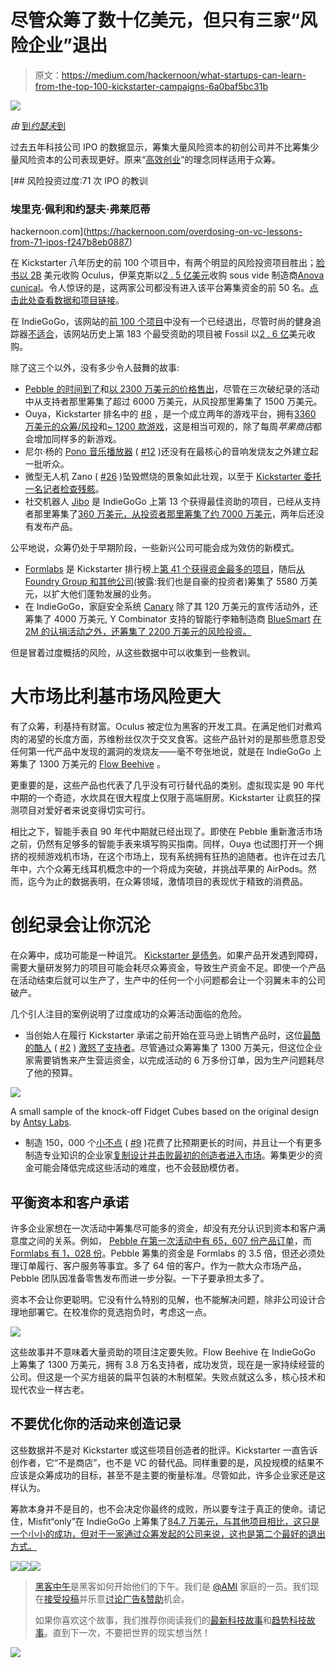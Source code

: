 # 尽管众筹了数十亿美元，但只有三家“风险企业”退出

> 原文：<https://medium.com/hackernoon/what-startups-can-learn-from-the-top-100-kickstarter-campaigns-6a0baf5bc31b>

![](img/3211580c275817e3150bb34342496146.png)

*由* [到*约瑟夫*到](https://twitter.com/josephflaherty)

过去五年科技公司 IPO 的数据显示，筹集大量风险资本的初创公司并不比筹集少量风险资本的公司表现更好。原来“[高效创业](https://techcrunch.com/2016/09/16/venture-capital-is-a-hell-of-a-drug/)”的理念同样适用于众筹。

[](https://hackernoon.com/overdosing-on-vc-lessons-from-71-ipos-f247b8eb0887) [## 风险投资过度:71 次 IPO 的教训

### 埃里克·佩利和约瑟夫·弗莱厄蒂

hackernoon.com](https://hackernoon.com/overdosing-on-vc-lessons-from-71-ipos-f247b8eb0887) 

在 Kickstarter 八年历史的前 100 个项目中，有两个明显的风险投资项目胜出；[脸书以 2B](https://techcrunch.com/2014/07/21/facebooks-acquisition-of-oculus-closes-now-official/) 美元收购 Oculus，伊莱克斯以[2 . 5 亿美元](https://techcrunch.com/2017/02/06/anova-electrolux/)收购 sous vide 制造商[Anova cunical](https://anovaculinary.com/)。令人惊讶的是，这两家公司都没有进入该平台筹集资金的前 50 名。[点击此处查看数据和项目链接](https://docs.google.com/spreadsheets/d/1sNYwQYN6WeP3ziWYXLXPzatTqT2f7AQulpc_BtdOd30/edit?usp=sharing)。

在 IndieGoGo，该网站的[前 100 个项目](https://www.indiegogo.com/explore/all?quick_filter=most_funded&location=everywhere&project_type=all&percent_funded=all&goal_type=all&more_options=false&status=all)中没有一个已经退出，尽管时尚的健身追踪器[不适合](https://misfit.com/)，该网站历史上第 183 个最受资助的项目被 Fossil 以[2 . 6 亿](https://techcrunch.com/2015/11/12/fossil-group-buys-health-tracking-wearable-startup-misfit-for-260m/)美元收购。

除了这三个以外，没有多少令人鼓舞的故事:

*   [Pebble 的时间到了](https://www.theguardian.com/technology/2016/dec/08/kickstarter-pebble-shut-down)和[以 2300 万美元的价格售出](https://techcrunch.com/2017/02/22/fitbit-pebble-acquisition/)，尽管在三次破纪录的活动中从支持者那里筹集了超过 6000 万美元，从风投那里筹集了 1500 万美元。
*   Ouya，Kickstarter 排名中的 [#8](https://www.kickstarter.com/projects/ouya/ouya-a-new-kind-of-video-game-console?ref=most_funded) ，是一个成立两年的游戏平台，拥有[3360 万美元的众筹/风投](https://www.crunchbase.com/organization/ouya#/entity)和[~ 1200 款游戏](https://www.ouya.tv/)，这是相当可观的，除了每周*苹果商店*都会增加同样多的新游戏。
*   尼尔·杨的 [Pono 音乐播放器](https://www.ponomusic.com/) ( [#12](https://www.kickstarter.com/projects/1003614822/ponomusic-where-your-soul-rediscovers-music?ref=most_funded) )还没有在最核心的音响发烧友之外建立起一批听众。
*   微型无人机 Zano ( [#26](https://www.kickstarter.com/projects/torquing/zano-autonomous-intelligent-swarming-nano-drone) )坠毁燃烧的景象如此壮观，以至于 [Kickstarter 委托一名记者检查残骸](/kickstarter/how-zano-raised-millions-on-kickstarter-and-left-backers-with-nearly-nothing-85c0abe4a6cb)。
*   社交机器人 [Jibo](https://www.jibo.com/) 是 IndieGoGo 上第 13 个获得最佳资助的项目，已经从支持者那里筹集了[360 万美元，从投资者那里筹集了约 7000 万美元](https://www.crunchbase.com/organization/jibo#/entity)，两年后还没有发布产品。

公平地说，众筹仍处于早期阶段，一些新兴公司可能会成为效仿的新模式。

*   [Formlabs](https://formlabs.com/) 是 Kickstarter 排行榜上[第 41 个获得资金最多的项目](https://www.kickstarter.com/projects/formlabs/form-1-an-affordable-professional-3d-printer)，随后[从 Foundry Group 和其他公司](https://www.crunchbase.com/organization/formlabs#/entity)(披露:我们也是自豪的投资者)筹集了 5580 万美元，以扩大他们蓬勃发展的业务。
*   在 IndieGoGo，家庭安全系统 [Canary](https://canary.is/) 除了其 120 万美元的宣传活动外，还筹集了 4000 万美元, Y Combinator 支持的智能行李箱制造商 [BlueSmart](https://www.bluesmart.com/) [在 2M 的认捐活动之外，还筹集了 2200 万美元的风险投资。](https://www.crunchbase.com/organization/bluesmart#/entity)

但是冒着过度概括的风险，从这些数据中可以收集到一些教训。

# 大市场比利基市场风险更大

有了众筹，利基持有财富。Oculus 被定位为黑客的开发工具。在满足他们对煮鸡肉的渴望的长度方面，苏维粉丝仅次于交叉食客。这些产品针对的是那些愿意忍受任何第一代产品中发现的漏洞的发烧友——毫不夸张地说，就是在 IndieGoGo 上筹集了 1300 万美元的 [Flow Beehive](https://www.honeyflow.com/) 。

更重要的是，这些产品也代表了几乎没有可行替代品的类别。虚拟现实是 90 年代中期的一个奇迹，水炊具在很大程度上仅限于高端厨房。Kickstarter 让疯狂的探测项目对爱好者来说变得切实可行。

相比之下，智能手表自 90 年代中期就已经出现了。即使在 Pebble 重新激活市场之前，仍然有足够多的智能手表来填写购买指南。同样，Ouya 也试图打开一个拥挤的视频游戏机市场，在这个市场上，现有系统拥有狂热的追随者。也许在过去几年中，六个众筹无线耳机概念中的一个将成为突破，并挑战苹果的 AirPods。然而，迄今为止的数据表明，在众筹领域，激情项目的表现优于精致的消费品。

# 创纪录会让你沉沦

在众筹中，成功可能是一种诅咒。 [Kickstarter 是债务](https://blog.bolt.io/kickstarter-is-debt-e3b6a70ce180#.xjd3a8ld1)。如果产品开发遇到障碍，需要大量研发努力的项目可能会耗尽众筹资金，导致生产资金不足。即使一个产品在活动结束后就可以生产了，生产中的任何一个小问题都会让一个羽翼未丰的公司破产。

几个引人注目的案例说明了过度成功的众筹活动面临的危险。

*   当创始人在履行 Kickstarter 承诺之前开始在亚马逊上销售产品时，这位[最酷的酷人](https://www.kickstarter.com/projects/ryangrepper/coolest-cooler-21st-century-cooler-thats-actually) ( [#2](https://www.kickstarter.com/projects/ryangrepper/coolest-cooler-21st-century-cooler-thats-actually) ) [激怒了支持者](https://www.kickstarter.com/projects/ryangrepper/coolest-cooler-21st-century-cooler-thats-actually/comments)。尽管通过众筹筹集了 1300 万美元，但这位企业家需要销售来产生营运资金，以完成活动的 6 万多份订单，因为生产问题耗尽了他的预算。

![](img/a28e46f4975ff514054831ac685d447a.png)

A small sample of the knock-off Fidget Cubes based on the original design by [Antsy Labs](https://www.antsylabs.com/products/fidget-cube).

*   制造 150，000 个[小不点](https://www.kickstarter.com/projects/antsylabs/fidget-cube-a-vinyl-desk-toy) ( [#9](https://www.kickstarter.com/projects/antsylabs/fidget-cube-a-vinyl-desk-toy) )花费了比预期更长的时间，并且让一个有更多制造专业知识的企业家[复制设计并击败最初的创造者进入市场](http://www.polygon.com/2017/1/3/14157334/fidget-cube-delay-shippping-date)。筹集更少的资金可能会降低完成这些活动的难度，也不会鼓励模仿者。

## **平衡资本和客户承诺**

许多企业家想在一次活动中筹集尽可能多的资金，却没有充分认识到资本和客户满意度之间的关系。例如， [Pebble 在第一次活动中有 65，607 份产品订单](https://www.kickstarter.com/projects/getpebble/pebble-e-paper-watch-for-iphone-and-android?ref=most_funded)，而 [Formlabs 有 1，028 份](https://www.kickstarter.com/projects/formlabs/form-1-an-affordable-professional-3d-printer)。Pebble 筹集的资金是 Formlabs 的 3.5 倍，但还必须处理订单履行、客户服务等事宜。多了 64 倍的客户。作为一款大众市场产品，Pebble 团队因准备零售发布而进一步分裂。一下子要承担太多了。

资本不会让你更聪明。它没有什么特别的见解，也不能解决问题，除非公司设计合理地部署它。在校准你的竞选抱负时，考虑这一点。

![](img/afbf875c7f2d5a01019965e1e51fdfb7.png)

这些故事并不意味着大量资助的项目注定要失败。Flow Beehive 在 IndieGoGo 上筹集了 1300 万美元，拥有 3.8 万名支持者，成功发货，现在是一家持续经营的公司。但这是一个买方组装的扁平包装的木制框架。失败点就这么多，核心技术和现代农业一样古老。

## **不要优化你的活动来创造记录**

这些数据并不是对 Kickstarter 或这些项目创造者的批评。Kickstarter 一直告诉创作者，它“不是商店”，也不是 VC 的替代品。同样重要的是，风投规模的结果不应该是众筹成功的目标，甚至不是主要的衡量标准。尽管如此，许多企业家还是这样认为。

筹款本身并不是目的，也不会决定你最终的成败，所以要专注于真正的使命。请记住，Misfit“only”在 IndieGoGo 上筹集了[84.7 万美元，与其他项目相比，这只是一个小小的成功，但对于一家通过众筹发起的公司来说，这也是第二个最好的退出方式。](https://www.indiegogo.com/projects/misfit-shine-an-elegant-wireless-activity-tracker)

[![](img/50ef4044ecd4e250b5d50f368b775d38.png)](http://bit.ly/HackernoonFB)[![](img/979d9a46439d5aebbdcdca574e21dc81.png)](https://goo.gl/k7XYbx)[![](img/2930ba6bd2c12218fdbbf7e02c8746ff.png)](https://goo.gl/4ofytp)

> [黑客中午](http://bit.ly/Hackernoon)是黑客如何开始他们的下午。我们是 [@AMI](http://bit.ly/atAMIatAMI) 家庭的一员。我们现在[接受投稿](http://bit.ly/hackernoonsubmission)并乐意[讨论广告&赞助](mailto:partners@amipublications.com)机会。
> 
> 如果你喜欢这个故事，我们推荐你阅读我们的[最新科技故事](http://bit.ly/hackernoonlatestt)和[趋势科技故事](https://hackernoon.com/trending)。直到下一次，不要把世界的现实想当然！

![](img/be0ca55ba73a573dce11effb2ee80d56.png)